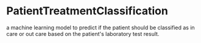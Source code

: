 # PatientTreatmentClassification
a machine learning model to predict if the patient should be classified as in care or out care based on the patient's laboratory test result.
